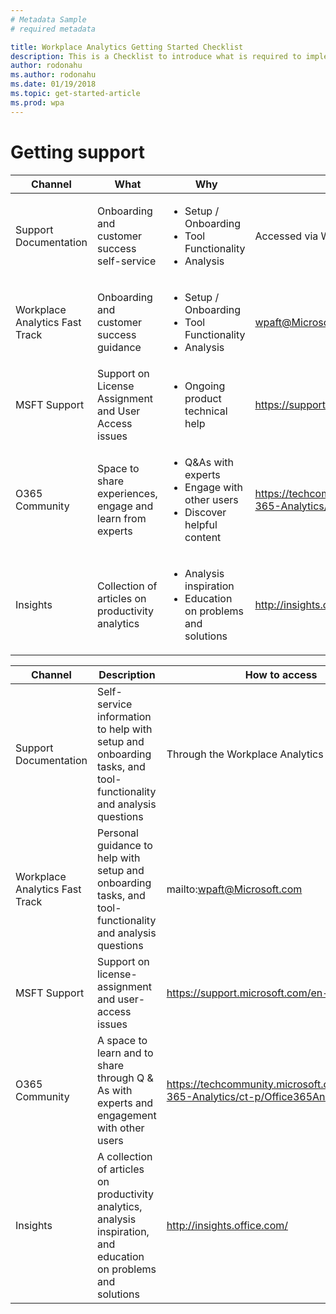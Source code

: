 ```yaml
---
# Metadata Sample
# required metadata

title: Workplace Analytics Getting Started Checklist
description: This is a Checklist to introduce what is required to implement Workplace Analytics for your Organization
author: rodonahu
ms.author: rodonahu
ms.date: 01/19/2018
ms.topic: get-started-article
ms.prod: wpa
---
```

# Getting support


|Channel|What|Why|Email/Website|
|-------|----|---|-------------|
|Support Documentation|Onboarding and customer success self-service|<ul><li>Setup / Onboarding</li><li>Tool Functionality</li><li>Analysis</li></ul>|Accessed via Workplace Analytics product|
|Workplace Analytics Fast Track|Onboarding and customer success guidance|<ul><li>Setup / Onboarding</li><li>Tool Functionality</li><li>Analysis</li></ul>|wpaft@Microsoft.com|
|MSFT Support|Support on License Assignment and User Access issues|<ul><li>Ongoing product technical help</li></ul>|https://support.microsoft.com/en-us|
|O365 Community|Space to share experiences, engage and learn from experts|<ul><li>Q&As with experts</li><li>Engage with other users</li><li>Discover helpful content</li></ul>|https://techcommunity.microsoft.com/t5/Office-365-Analytics/ct-p/Office365Analytics|
|Insights|Collection of articles on productivity analytics|<ul><li>Analysis inspiration</li><li>Education on problems and solutions</li></ul>|http://insights.office.com/|


|Channel|Description|How to access|
|-------|-----------|---------------|
|Support Documentation|Self-service information to help with setup and onboarding tasks, and tool-functionality and analysis questions|Through the Workplace Analytics product|
|Workplace Analytics Fast Track|Personal guidance to help with setup and onboarding tasks, and tool-functionality and analysis questions|mailto:wpaft@Microsoft.com|
|MSFT Support|Support on license-assignment and user-access issues|https://support.microsoft.com/en-us|
|O365 Community|A space to learn and to share through Q & As with experts and engagement with other users|https://techcommunity.microsoft.com/t5/Office-365-Analytics/ct-p/Office365Analytics|
|Insights|A collection of articles on productivity analytics, analysis inspiration, and education on problems and solutions|http://insights.office.com/|
